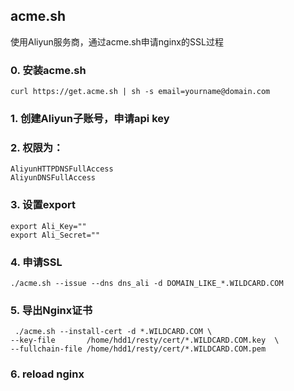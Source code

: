
## acme.sh
使用Aliyun服务商，通过acme.sh申请nginx的SSL过程 

### 0. 安装acme.sh

```
curl https://get.acme.sh | sh -s email=yourname@domain.com 
```

### 1. 创建Aliyun子账号，申请api key 

### 2. 权限为： 
```
AliyunHTTPDNSFullAccess
AliyunDNSFullAccess
```

### 3. 设置export
```
export Ali_Key=""
export Ali_Secret=""
```

### 4. 申请SSL
```
./acme.sh --issue --dns dns_ali -d DOMAIN_LIKE_*.WILDCARD.COM

```

### 5. 导出Nginx证书
```
 ./acme.sh --install-cert -d *.WILDCARD.COM \
--key-file       /home/hdd1/resty/cert/*.WILDCARD.COM.key  \
--fullchain-file /home/hdd1/resty/cert/*.WILDCARD.COM.pem 

```
### 6. reload nginx
